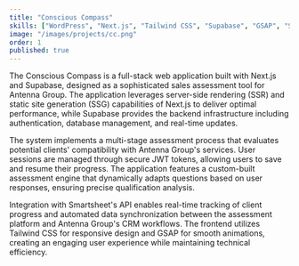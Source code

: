 ```yaml
---
title: "Conscious Compass"
skills: ["WordPress", "Next.js", "Tailwind CSS", "Supabase", "GSAP", "Smartsheet"]
image: "/images/projects/cc.png"
order: 1
published: true
---
```


The Conscious Compass is a full-stack web application built with Next.js and Supabase, designed as a sophisticated sales assessment tool for Antenna Group. The application leverages server-side rendering (SSR) and static site generation (SSG) capabilities of Next.js to deliver optimal performance, while Supabase provides the backend infrastructure including authentication, database management, and real-time updates.

The system implements a multi-stage assessment process that evaluates potential clients' compatibility with Antenna Group's services. User sessions are managed through secure JWT tokens, allowing users to save and resume their progress. The application features a custom-built assessment engine that dynamically adapts questions based on user responses, ensuring precise qualification analysis.

Integration with Smartsheet's API enables real-time tracking of client progress and automated data synchronization between the assessment platform and Antenna Group's CRM workflows. The frontend utilizes Tailwind CSS for responsive design and GSAP for smooth animations, creating an engaging user experience while maintaining technical efficiency.